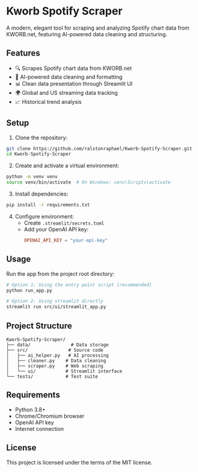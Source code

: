 # Kworb Spotify Scraper

A modern, elegant tool for scraping and analyzing Spotify chart data from KWORB.net, featuring AI-powered data cleaning and structuring.

## Features

- 🔍 Scrapes Spotify chart data from KWORB.net
- 🤖 AI-powered data cleaning and formatting
- 📊 Clean data presentation through Streamlit UI
- 🌍 Global and US streaming data tracking
- 📈 Historical trend analysis

## Setup

1. Clone the repository:

```bash
git clone https://github.com/ralstonraphael/Kworb-Spotify-Scraper.git
cd Kworb-Spotify-Scraper
```

2. Create and activate a virtual environment:

```bash
python -m venv venv
source venv/bin/activate  # On Windows: venv\Scripts\activate
```

3. Install dependencies:

```bash
pip install -r requirements.txt
```

4. Configure environment:
   - Create `.streamlit/secrets.toml`
   - Add your OpenAI API key:
     ```toml
     OPENAI_API_KEY = "your-api-key"
     ```

## Usage

Run the app from the project root directory:

```bash
# Option 1: Using the entry point script (recommended)
python run_app.py

# Option 2: Using streamlit directly
streamlit run src/ui/streamlit_app.py
```

## Project Structure

```
Kworb-Spotify-Scraper/
├── data/               # Data storage
├── src/               # Source code
│   ├── ai_helper.py   # AI processing
│   ├── cleaner.py    # Data cleaning
│   ├── scraper.py    # Web scraping
│   └── ui/           # Streamlit interface
└── tests/            # Test suite
```

## Requirements

- Python 3.8+
- Chrome/Chromium browser
- OpenAI API key
- Internet connection

## License

This project is licensed under the terms of the MIT license.
